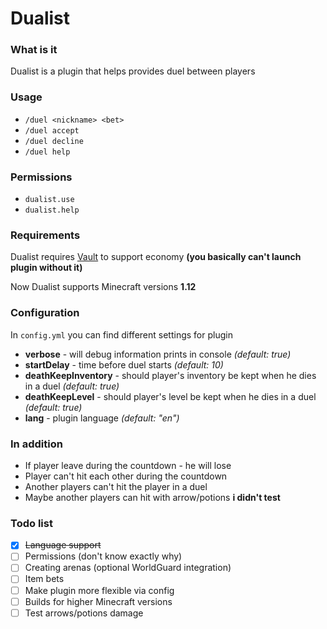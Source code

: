 # Dualist

### What is it
Dualist is a plugin that helps provides duel between players

### Usage

- `/duel <nickname> <bet>`
- `/duel accept`
- `/duel decline`
- `/duel help`

### Permissions

- `dualist.use`
- `dualist.help`

### Requirements
Dualist requires [Vault](https://www.spigotmc.org/resources/vault.34315/) to support economy **(you basically can't launch plugin without it)**

Now Dualist supports Minecraft versions **1.12**

### Configuration
In `config.yml` you can find different settings for plugin
- **verbose** - will debug information prints in console _(default: true)_
- **startDelay** - time before duel starts _(default: 10)_
- **deathKeepInventory** - should player's inventory be kept when he dies in a duel _(default: true)_
- **deathKeepLevel** - should player's level be kept when he dies in a duel _(default: true)_
- **lang** - plugin language _(default: "en")_

### In addition
- If player leave during the countdown - he will lose
- Player can't hit each other during the countdown
- Another players can't hit the player in a duel
- Maybe another players can hit with arrow/potions **i didn't test**

### Todo list
- [x] ~~Language support~~
- [ ] Permissions (don't know exactly why)
- [ ] Creating arenas (optional WorldGuard integration)
- [ ] Item bets
- [ ] Make plugin more flexible via config
- [ ] Builds for higher Minecraft versions
- [ ] Test arrows/potions damage